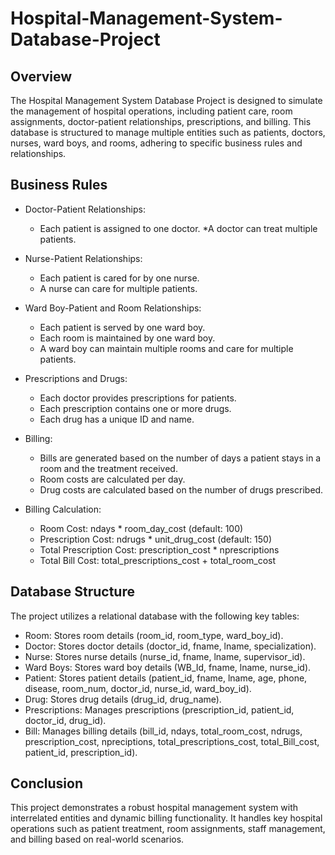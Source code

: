 # Hospital-Management-System-Database-Project
## Overview
The Hospital Management System Database Project is designed to simulate the management of hospital operations, including patient care, room assignments, doctor-patient relationships, prescriptions, and billing. This database is structured to manage multiple entities such as patients, doctors, nurses, ward boys, and rooms, adhering to specific business rules and relationships.

## Business Rules
* Doctor-Patient Relationships:
  * Each patient is assigned to one doctor.
  *A doctor can treat multiple patients.
* Nurse-Patient Relationships:
  * Each patient is cared for by one nurse.
  * A nurse can care for multiple patients.
* Ward Boy-Patient and Room Relationships:
  * Each patient is served by one ward boy.
  * Each room is maintained by one ward boy.
  * A ward boy can maintain multiple rooms and care for multiple patients.
* Prescriptions and Drugs:
  * Each doctor provides prescriptions for patients.
  * Each prescription contains one or more drugs.
  * Each drug has a unique ID and name.
* Billing:
  * Bills are generated based on the number of days a patient stays in a room and the treatment received.
  * Room costs are calculated per day.
  * Drug costs are calculated based on the number of drugs prescribed.

* Billing Calculation:
  * Room Cost: ndays * room_day_cost (default: 100)
  * Prescription Cost: ndrugs * unit_drug_cost (default: 150)
  * Total Prescription Cost: prescription_cost * nprescriptions
  * Total Bill Cost: total_prescriptions_cost + total_room_cost

## Database Structure
The project utilizes a relational database with the following key tables:
* Room: Stores room details (room_id, room_type, ward_boy_id).
* Doctor: Stores doctor details (doctor_id, fname, lname, specialization).
* Nurse: Stores nurse details (nurse_id, fname, lname, supervisor_id).
* Ward Boys: Stores ward boy details (WB_Id, fname, lname, nurse_id).
* Patient: Stores patient details (patient_id, fname, lname, age, phone, disease, room_num, doctor_id, nurse_id, ward_boy_id).
* Drug: Stores drug details (drug_id, drug_name).
* Prescriptions: Manages prescriptions (prescription_id, patient_id, doctor_id, drug_id).
* Bill: Manages billing details (bill_id, ndays, total_room_cost, ndrugs, prescription_cost, npreciptions, total_prescriptions_cost, total_Bill_cost, patient_id, prescription_id).

## Conclusion
This project demonstrates a robust hospital management system with interrelated entities and dynamic billing functionality. It handles key hospital operations such as patient treatment, room assignments, staff management, and billing based on real-world scenarios.

